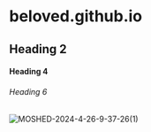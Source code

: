 # beloved.github.io

## Heading 2

#### Heading 4

###### Heading 6

![MOSHED-2024-4-26-9-37-26(1)](https://github.com/skylinelyr1/beloved.github.io/assets/168193057/d053a1f5-4d76-4d6c-b716-8721c980593d)

